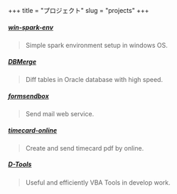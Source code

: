 +++
title = "プロジェクト"
slug = "projects"
+++

##### [win-spark-env](https://github.com/vekee/win-spark-env)

> Simple spark environment setup in windows OS.


##### [DBMerge](https://github.com/vekee/DBMerge)

> Diff tables in Oracle database with high speed.


##### [formsendbox](https://formsendbox.com)

> Send mail web service.


##### [timecard-online](https://github.com/vekee/timecard-online)

> Create and send timecard pdf by online.


##### [D-Tools](https://github.com/vekee/D-Tools)

> Useful and efficiently VBA Tools in develop work.

